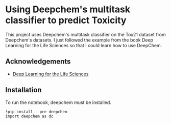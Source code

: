 
# Using Deepchem's multitask classifier to predict Toxicity

This project uses Deepchem's multitask classifier on the Tox21 dataset from Deepchem's datasets. I just followed the example from the book Deep Learning for the Life Sciences so that I could learn how to use DeepChem. 


## Acknowledgements

 - [Deep Learning for the Life Sciences](https://github.com/deepchem/DeepLearningLifeSciences)
## Installation

To run the notebook, deepchem must be installed.

```
!pip install --pre deepchem
import deepchem as dc

```
    